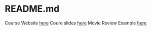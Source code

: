 # README.md

Course Website [here](https://frontendmasters.com/teachers/shirley-wu/)
Coure slides [here](http://slides.com/shirleywu/)
Movie Review Example [here](http://sxywu.com/react-d3-example/)